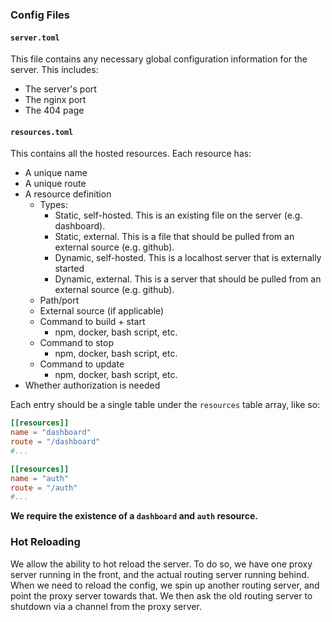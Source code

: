 ### Config Files

#### `server.toml`
This file contains any necessary global configuration information for the server.
This includes:
- The server's port
- The nginx port
- The 404 page

#### `resources.toml`
This contains all the hosted resources.
Each resource has:
- A unique name
- A unique route
- A resource definition
  - Types:
    - Static, self-hosted. This is an existing file on the server (e.g. dashboard).
    - Static, external. This is a file that should be pulled from an external source (e.g. github).
    - Dynamic, self-hosted. This is a localhost server that is externally started
    - Dynamic, external. This is a server that should be pulled from an external source (e.g. github).
  - Path/port
  - External source (if applicable)
  - Command to build + start
    - npm, docker, bash script, etc.
  - Command to stop
    - npm, docker, bash script, etc.
  - Command to update
    - npm, docker, bash script, etc.
- Whether authorization is needed

Each entry should be a single table under the `resources` table array, like so:
```toml
[[resources]]
name = "dashboard"
route = "/dashboard"
#...

[[resources]]
name = "auth"
route = "/auth"
#...
```
**We require the existence of a `dashboard` and `auth` resource.**


### Hot Reloading
We allow the ability to hot reload the server. 
To do so, we have one proxy server running in the front, and the actual routing server running behind.
When we need to reload the config, we spin up another routing server, and point the proxy server towards that.
We then ask the old routing server to shutdown via a channel from the proxy server.